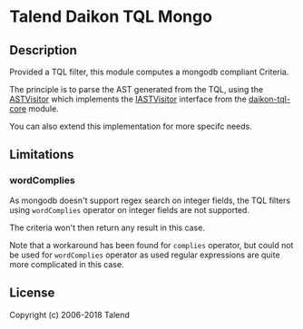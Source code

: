 # Talend Daikon TQL Mongo

## Description

Provided a TQL filter, this module computes a mongodb compliant Criteria.

The principle is to parse the AST generated from the TQL, using the [ASTVisitor](/src/main/java/org/talend/tqlmongo/ASTVisitor.java)
which implements the [IASTVisitor](../daikon-tql-core/src/main/java/org/talend/tql/visitor/IASTVisitor.java) interface from the [daikon-tql-core](../daikon-tql-core)  module.

You can also extend this implementation for more specifc needs.

## Limitations

### wordComplies

As mongodb doesn't support regex search on integer fields, the TQL filters using `wordComplies` operator on integer 
fields are not supported.

The criteria won't then return any result in this case.

Note that a workaround has been found for `complies` operator, but could not be used for `wordComplies` operator as 
used regular expressions are quite more complicated in this case.

## License

Copyright (c) 2006-2018 Talend
